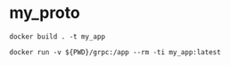 # my_proto

```
docker build . -t my_app
```

```
docker run -v ${PWD}/grpc:/app --rm -ti my_app:latest
```
